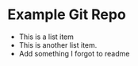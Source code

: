 # Example Git Repo

- This is a list item
- This is  another list item.
- Add something I forgot to readme
